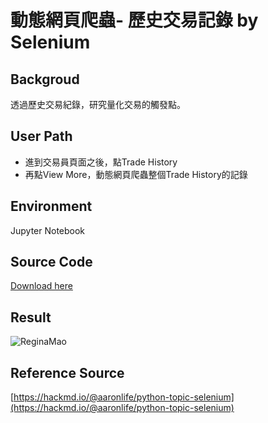 # 動態網頁爬蟲- 歷史交易記錄 by Selenium

## Backgroud
透過歷史交易紀錄，研究量化交易的觸發點。

## User Path
* 進到交易員頁面之後，點Trade History
* 再點View More，動態網頁爬蟲整個Trade History的記錄

## Environment
Jupyter Notebook 

## Source Code
[Download here](https://github.com/reginamao/pythonwebcrawler/blob/main/Bing%20X_Trade%20History%20by%20Selenium.ipynb)

## Result
![ReginaMao](https://imgur.com/aaxVuem.png "Tradehistory")

## Reference Source
[https://hackmd.io/@aaronlife/python-topic-selenium](https://hackmd.io/@aaronlife/python-topic-selenium)
